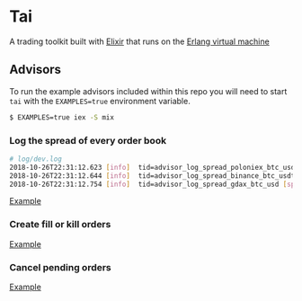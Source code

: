 # Tai

A trading toolkit built with [Elixir](https://elixir-lang.org/) that runs on the [Erlang virtual machine](http://erlang.org/faq/implementations.html)

## Advisors

To run the example advisors included within this repo you will need to start
`tai` with the `EXAMPLES=true` environment variable.

```bash
$ EXAMPLES=true iex -S mix
```

### Log the spread of every order book

```bash
# log/dev.log
2018-10-26T22:31:12.623 [info]  tid=advisor_log_spread_poloniex_btc_usdt [spread:poloniex,btc_usdt,3.63936650,6541.11444443,6544.75381093]
2018-10-26T22:31:12.644 [info]  tid=advisor_log_spread_binance_btc_usdt [spread:binance,btc_usdt,0.03,6541.36,6541.39]
2018-10-26T22:31:12.754 [info]  tid=advisor_log_spread_gdax_btc_usd [spread:gdax,btc_usd,0.01,6402.07,6402.08]
```

[Example](./log_spread/advisor.ex)

### Create fill or kill orders

[Example](./fill_or_kill_orders/advisor.ex)

### Cancel pending orders

[Example](./create_and_cancel_pending_order/advisor.ex)
